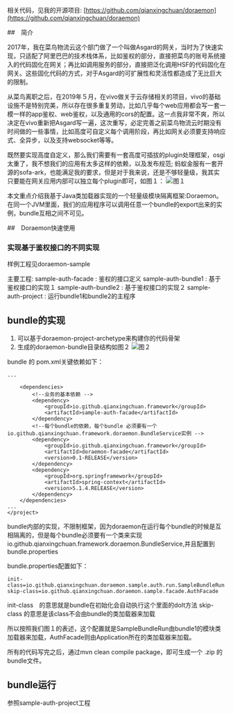 相关代码，见我的开源项目:
[https://github.com/qianxingchuan/doraemon](https://github.com/qianxingchuan/doraemon)


##　简介

2017年，我在菜鸟物流云这个部门做了一个叫做Asgard的网关，当时为了快速实现，只适配了阿里巴巴的技术栈体系，比如鉴权的部分，直接把菜鸟的账号系统接入的代码固化在网关；再比如调用服务的部分，直接把泛化调用HSF的代码固化在网关。这些固化代码的方式，对于Asgard的可扩展性和灵活性都造成了无比巨大的限制。

从菜鸟离职之后，在2019年５月，在vivo做关于云存储相关的项目，vivo的基础设施不是特别完美，所以存在很多重复劳动，比如几乎每个web应用都会写一套一模一样的app鉴权、web鉴权，以及通用的cors的配置。这一点我非常不爽，所以决定在vivo重新把Asgard写一遍，这次重写，必定完善之前菜鸟物流云时期没有时间做的一些事情，比如高度可自定义每个调用阶段，再比如网关必须要支持响应式、全异步，以及支持websocket等等。

既然要实现高度自定义，那么我们需要有一套高度可插拔的plugin处理框架，osgi太重了，我不想我们的应用有太多这样的依赖，以及发布规范; 蚂蚁金服有一套开源的sofa-ark，也能满足我的要求，但是对于我来说，还是不够轻量级，我其实只要能在网关应用内部可以独立每个plugin即可，如图１：
![图１](https://upload-images.jianshu.io/upload_images/2638620-3120722a503b6dc1.png?imageMogr2/auto-orient/strip%7CimageView2/2/w/1240)

本文重点介绍我基于Java类加载器实现的一个轻量级模块隔离框架:Doraemon。
在同一个JVM里面，我们的应用程序可以调用任意一个bundle的export出来的实例，bundle互相之间不可见。

##　Doraemon快速使用
### 实现基于鉴权接口的不同实现

样例工程见doraemon-sample

主要工程:
sample-auth-facade : 鉴权的接口定义
sample-auth-bundle1 : 基于鉴权接口的实现１
sample-auth-bundle2 : 基于鉴权接口的实现２
sample-auth-project : 运行bundle1和bundle2的主程序

## bundle的实现

1. 可以基于doraemon-project-archetype来构建你的代码骨架
2. 生成的doraemon-bundle目录结构如图２
![图２](https://upload-images.jianshu.io/upload_images/2638620-5ebb85433140c028.png?imageMogr2/auto-orient/strip%7CimageView2/2/w/1240)

bundle 的 pom.xml关键依赖如下：
```
...

    <dependencies>
        <!--业务的基本依赖 -->
        <dependency>
            <groupId>io.github.qianxingchuan.framework</groupId>
            <artifactId>sample-auth-facade</artifactId>
        </dependency>
        <!--每个bundle的依赖，每个bundle 必须要有一个 io.github.qianxingchuan.framework.doraemon.BundleService实例 -->
        <dependency>
            <groupId>io.github.qianxingchuan.framework</groupId>
            <artifactId>doraemon-facade</artifactId>
            <version>0.1-RELEASE</version>
        </dependency>
        <dependency>
            <groupId>org.springframework</groupId>
            <artifactId>spring-context</artifactId>
            <version>5.1.4.RELEASE</version>
        </dependency>
    </dependencies>
...
</project>
```

bundle内部的实现，不限制框架，因为doraemon在运行每个bundle的时候是互相隔离的，但是每个bundle必须要有一个类来实现io.github.qianxingchuan.framework.doraemon.BundleService,并且配置到 bundle.properties

bundle.properties配置如下：
```
init-class=io.github.qianxingchuan.doraemon.sample.auth.run.SampleBundleRun
skip-class=io.github.qianxingchuan.doraemon.sample.facade.AuthFacade
```
init-class　的意思就是bundle在初始化会自动执行这个里面的doIt方法
skip-class 的意思是该class不会由bundle的类加载器来加载

所以按照我们图１的表述，这个配置就是SampleBundleRun由bundle1的模块类加载器来加载，AuthFacade则由Application所在的类加载器来加载。

所有的代码写完之后，通过mvn clean compile package，即可生成一个 .zip 的bundle文件。

## bundle运行

参照sample-auth-project工程


